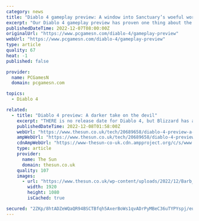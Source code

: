 ```yaml
---
category: news
title: "Diablo 4 gameplay preview: A window into Sanctuary’s woeful world"
excerpt: "Our Diablo 4 gameplay preview has proven one thing about the next chapter in Blizzard’s action RPG saga - Diablo is back, and it’s gore-geous ..."
publishedDateTime: 2022-12-07T08:00:00Z
originalUrl: "https://www.pcgamesn.com/diablo-4/gameplay-preview"
webUrl: "https://www.pcgamesn.com/diablo-4/gameplay-preview"
type: article
quality: 67
heat: -1
published: false

provider:
  name: PCGamesN
  domain: pcgamesn.com

topics:
  - Diablo 4

related:
  - title: "Diablo 4 preview: A darker take on the devil"
    excerpt: "THERE is no release date for Diablo 4, but Blizzard has allowed press to see an early — and very limited — build of the game. After a week with this build, we’ve got a good idea of what the game ..."
    publishedDateTime: 2022-12-08T01:58:00Z
    webUrl: "https://www.thesun.co.uk/tech/20689658/diablo-4-preview-a-darker-take-on-the-devil/"
    ampWebUrl: "https://www.thesun.co.uk/tech/20689658/diablo-4-preview-a-darker-take-on-the-devil/amp/"
    cdnAmpWebUrl: "https://www-thesun-co-uk.cdn.ampproject.org/c/s/www.thesun.co.uk/tech/20689658/diablo-4-preview-a-darker-take-on-the-devil/amp/"
    type: article
    provider:
      name: The Sun
      domain: thesun.co.uk
    quality: 107
    images:
      - url: "https://www.thesun.co.uk/wp-content/uploads/2022/12/Barb_CharacterModel2.png?strip=all&quality=100&w=1920&h=1080&crop=1"
        width: 1920
        height: 1080
        isCached: true

secured: "2ZKp/8htADZeWQaQR94BSCTBfqh5AxerBoWs1qvADrPyMBeC36uTYPYspj/euIE+BxI2cZ+ZbeDN0bF4MJNQPkP8kJaKj4uBhVWTo7TBmxfJJl71kBCH6y5qTMTmHOQhxGrsnXdqTV+ZnU86NWVRDqqi4n2hlNDfO1DwVciqis40PckI31nTC1Kwq0A9RVCnpyZcG9pXMlnRFeo3+CgsleJhMOOrHGTyiDCfLxy1zKDe6hrrPBx7YEggxESnFRhjbx5DoHP8VH0pIpagf1ZqiVv4NyY0bMiaxVxL3hiygSFhdZTENyJfO+G3GB0E+rEr88EG4Ew3Bgy9jOKRH6tr/u3YYvexRI6v/aduNFTV8bs=;wuQIxftj17/FCYmXc305xg=="
---
```


